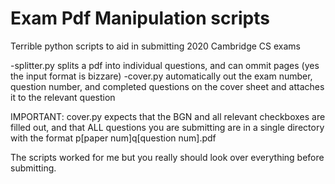 # Exam Pdf Manipulation scripts
Terrible python scripts to aid in submitting 2020 Cambridge CS exams

-splitter.py splits a pdf into individual questions, and can ommit pages (yes the input format is bizzare)
-cover.py automatically out the exam number, question number, and completed questions on the cover sheet and attaches it to the relevant question

IMPORTANT: cover.py expects that the BGN and all relevant checkboxes are filled out, and that ALL questions you are submitting are in a single directory with the format p[paper num]q[question num].pdf

The scripts worked for me but you really should look over everything before submitting.
